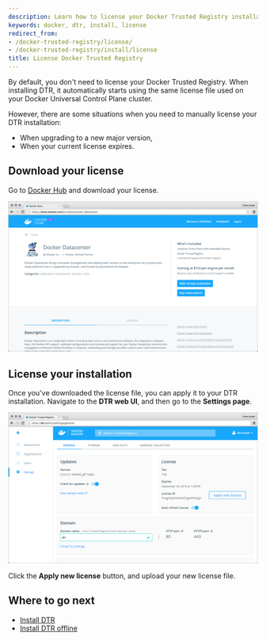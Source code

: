 ```yaml
---
description: Learn how to license your Docker Trusted Registry installation.
keywords: docker, dtr, install, license
redirect_from:
- /docker-trusted-registry/license/
- /docker-trusted-registry/install/license
title: License Docker Trusted Registry
---
```


By default, you don't need to license your Docker Trusted Registry. When
installing DTR, it automatically starts using the same license file used on
your Docker Universal Control Plane cluster.

However, there are some situations when you need to manually license your
DTR installation:

* When upgrading to a new major version,
* When your current license expires.


## Download your license

Go to [Docker Hub](https://hub.docker.com/bundles/docker-datacenter) and
download your license.

![](../images/license-1.png)


## License your installation

Once you've downloaded the license file, you can apply it to your DTR
installation. Navigate to the **DTR web UI**, and then go to the **Settings
page**.

![](../images/license-2.png)

Click the **Apply new license** button, and upload your new license file.


## Where to go next

* [Install DTR](index.md)
* [Install DTR offline](install-dtr-offline.md)
